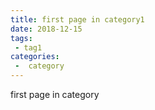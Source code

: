 ```yaml
---
title: first page in category1
date: 2018-12-15
tags:
 - tag1
categories:
 -  category
---
```


first page in category